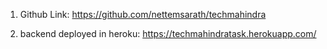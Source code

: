 1. Github Link: https://github.com/nettemsarath/techmahindra

2. backend deployed in heroku: https://techmahindratask.herokuapp.com/
